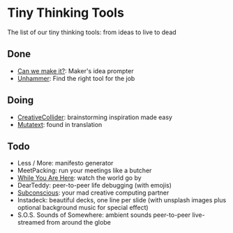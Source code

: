 # Tiny Thinking Tools
The list of our tiny thinking tools: from ideas to live to dead

## Done

* [Can we make it?](http://canwemake.it): Maker's idea prompter
* [Unhammer](http://unhammer.co): Find the right tool for the job

## Doing

* [CreativeCollider](https://github.com/tinythinkingtools/creativecollider): brainstorming inspiration made easy
* [Mutatext](https://github.com/tinythinkingtools/mutatext-cli): found in translation

## Todo

* Less / More: manifesto generator
* MeetPacking: run your meetings like a butcher
* [While You Are Here](ideabank.io/george-strakhov/while-you-are-here): watch the world go by
* DearTeddy: peer-to-peer life debugging (with emojis)
* [Subconscious](https://github.com/GeorgeStrakhov/subconscious): your mad creative computing partner
* Instadeck: beautiful decks, one line per slide (with unsplash images plus optional background music for special effect)
* S.O.S. Sounds of Somewhere: ambient sounds peer-to-peer live-streamed from around the globe
